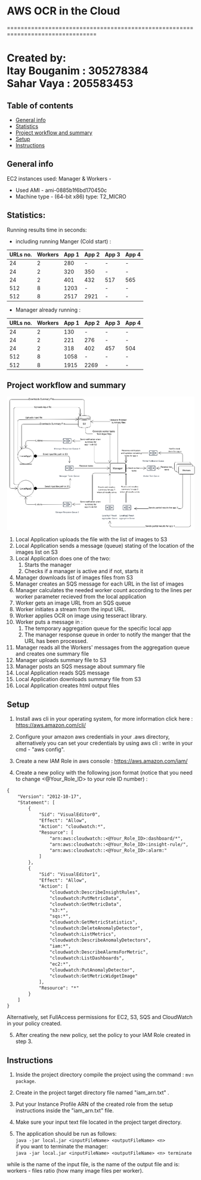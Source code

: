 # AWS OCR in the Cloud

================================================================================

Created by:  
	Itay Bouganim : 305278384  
	Sahar Vaya : 205583453  
================================================================================

## Table of contents
* [General info](#general-info)
* [Statistics](#Statistics)
* [Project workflow and summary](#project-workflow)
* [Setup](#setup)
* [Instructions](#Instructions)

## General info

EC2 instances used:
Manager & Workers - 
 * Used AMI - ami-0885b1f6bd170450c
 * Machine type - (64-bit x86) type: T2_MICRO

## Statistics:
Running results time in seconds:

- including running Manger (Cold start) :

| URLs no. |  Workers  | App 1 | App 2 | App 3 | App 4 |
|----------|-----------|-------|-------|-------|-------|
|    24    |     2     |  280  |   -   |   -   |   -   |
|    24    |     2     |  320  |  350  |   -   |   -   |
|    24    |     2     |  401  |  432  |  517  |  565  |
|    512   |     8     |  1203 |   -   |   -   |   -   |
|    512   |     8     |  2517 |  2921 |   -   |   -   |

- Manager already running : 

| URLs no. |  Workers  | App 1 | App 2 | App 3 | App 4 |
|----------|-----------|-------|-------|-------|-------|
|    24    |     2     |  130  |   -   |   -   |   -   |
|    24    |     2     |  221  |  276  |   -   |   -   |
|    24    |     2     |  318  |  402  |  457  |  504  |
|    512   |     8     |  1058 |   -   |   -   |   -   |
|    512   |     8     |  1915 |  2269 |   -   |   -   |


## Project workflow and summary

![Project workflow diagram](https://github.com/itaybou/AWS-Cloud-OCR-Parser-Java/blob/main/design.png)

1. Local Application uploads the file with the list of images to S3
1. Local Application sends a message (queue) stating of the location of the images list on S3
1. Local Application does one of the two:
	1. Starts the manager
	1. Checks if a manager is active and if not, starts it
1. Manager downloads list of images files from S3
1. Manager creates an SQS message for each URL in the list of images
1. Manager calculates the needed worker count according to the lines per worker
parameter recieved from the local application
1. Worker gets an image URL from an SQS queue
1. Worker initiates a stream from the input URL.
1. Worker applies OCR on image using tesseract library.
1. Worker puts a message in :
	1. The temporary aggregation queue for the specific local app 
	1. The manager response queue in order to notify the manger that the URL has been processed.
1. Manager reads all the Workers' messages from the aggregation queue and creates one summary file
1. Manager uploads summary file to S3
1. Manager posts an SQS message about summary file
1. Local Application reads SQS message
1. Local Application downloads summary file from S3
1. Local Application creates html output files

## Setup
1. Install aws cli in your operating system, for more information click here :
https://aws.amazon.com/cli/

2. Configure your amazon aws credentials in your .aws directory, alternatively you can set your credentials by using aws cli : 
write in your cmd - "aws config".

3. Create a new IAM Role in aws console :
https://aws.amazon.com/iam/


4. Create a new policy with the following json format (notice that you need to change <@Your_Role_ID> to your role ID number) :
```
{
    "Version": "2012-10-17",
    "Statement": [
        {
            "Sid": "VisualEditor0",
            "Effect": "Allow",
            "Action": "cloudwatch:*",
            "Resource": [
                "arn:aws:cloudwatch::<@Your_Role_ID>:dashboard/*",
                "arn:aws:cloudwatch::<@Your_Role_ID>:insight-rule/",
                "arn:aws:cloudwatch::<@Your_Role_ID>:alarm:"
            ]
        },
        {
            "Sid": "VisualEditor1",
            "Effect": "Allow",
            "Action": [
                "cloudwatch:DescribeInsightRules",
                "cloudwatch:PutMetricData",
                "cloudwatch:GetMetricData",
                "s3:*",
                "sqs:*",
                "cloudwatch:GetMetricStatistics",
                "cloudwatch:DeleteAnomalyDetector",
                "cloudwatch:ListMetrics",
                "cloudwatch:DescribeAnomalyDetectors",
                "iam:*",
                "cloudwatch:DescribeAlarmsForMetric",
                "cloudwatch:ListDashboards",
                "ec2:*",
                "cloudwatch:PutAnomalyDetector",
                "cloudwatch:GetMetricWidgetImage"
            ],
            "Resource": "*"
        }
    ]
}
```

Alternatively, set FullAccess permissions for EC2, S3, SQS and CloudWatch in your policy created.

5. After creating the new policy, set the policy to your IAM Role created in step 3.


## Instructions

1. Inside the project directory compile the project using the command : ```mvn package```.

2. Create in the project target directory file named "iam_arn.txt" .

3. Put your Instance Profile ARN of the created role from the setup instructions inside the "iam_arn.txt" file.

4. Make sure your input text file located in the project target directory.

5. The application should be run as follows:  
	```java -jar local.jar <inputFileName> <outputFileName> <n>```  
if you want to terminate the manager:  
	```java -jar local.jar <inputFileName> <outputFileName> <n> terminate```  

while <inputFileName> is the name of the input file, <outputFileName> is the name of the output file and 
<n> is: workers - files ratio (how many image files per worker).


